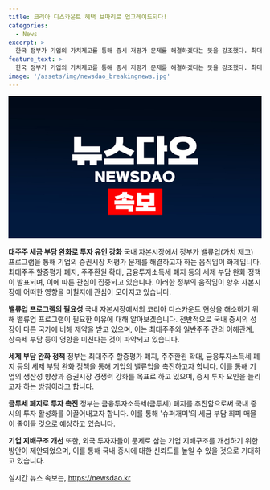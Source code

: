 ```yaml
---
title: 코리아 디스카운트 혜택 보따리로 업그레이드되다!
categories:
  - News
excerpt: >
  한국 정부가 기업의 가치제고를 통해 증시 저평가 문제를 해결하겠다는 뜻을 강조했다. 최대주주 할증평가를 폐지하고 투자 유인을 높이기 위해 금투세 폐지 등을 추진하며, 이에 대한 기대가 증권가를 밝히고 있다. 주요국 증시와 비교해 코스피는 성장이 미미한데, 이는 지배주주와 일반주주 사이의 이해관계 등이 영향을 미치고 있다. 정부는 밸류업 프로그램으로 기업의 세제 부담을 줄이고, 이에 따른 증시에 대한 기대감이 높아지고 있다.
feature_text: >
  한국 정부가 기업의 가치제고를 통해 증시 저평가 문제를 해결하겠다는 뜻을 강조했다. 최대주주 할증평가를 폐지하고 투자 유인을 높이기 위해 금투세 폐지 등을 추진하며, 이에 대한 기대가 증권가를 밝히고 있다. 주요국 증시와 비교해 코스피는 성장이 미미한데, 이는 지배주주와 일반주주 사이의 이해관계 등이 영향을 미치고 있다. 정부는 밸류업 프로그램으로 기업의 세제 부담을 줄이고, 이에 따른 증시에 대한 기대감이 높아지고 있다.
image: '/assets/img/newsdao_breakingnews.jpg'
---
```


<p><img src="/assets/img/newsdao_breakingnews.jpg" alt="implanttips 속보" /></p>

<p><b>대주주 세금 부담 완화로 투자 유인 강화</b>
국내 자본시장에서 정부가 밸류업(가치 제고) 프로그램을 통해 기업의 증권시장 저평가 문제를 해결하고자 하는 움직임이 화제입니다. 최대주주 할증평가 폐지, 주주환원 확대, 금융투자소득세 폐지 등의 세제 부담 완화 정책이 발표되며, 이에 따른 관심이 집중되고 있습니다. 이러한 정부의 움직임이 향후 자본시장에 어떠한 영향을 미칠지에 관심이 모아지고 있습니다.</p>

<p><b>밸류업 프로그램의 필요성</b>
국내 자본시장에서의 코리아 디스카운트 현상을 해소하기 위해 밸류업 프로그램이 필요한 이유에 대해 알아보겠습니다. 전반적으로 국내 증시의 성장이 다른 국가에 비해 제약을 받고 있으며, 이는 최대주주와 일반주주 간의 이해관계, 상속세 부담 등이 영향을 미친다는 것이 파악되고 있습니다.</p>

<p><b>세제 부담 완화 정책</b>
정부는 최대주주 할증평가 폐지, 주주환원 확대, 금융투자소득세 폐지 등의 세제 부담 완화 정책을 통해 기업의 밸류업을 촉진하고자 합니다. 이를 통해 기업의 생산성 향상과 증권시장 경쟁력 강화를 목표로 하고 있으며, 증시 투자 요인을 늘리고자 하는 방침이라고 합니다.</p>

<p><b>금투세 폐지로 투자 촉진</b>
정부는 금융투자소득세(금투세) 폐지를 추진함으로써 국내 증시의 투자 활성화를 이끌어내고자 합니다. 이를 통해 '슈퍼개미'의 세금 부담 회피 매물이 줄어들 것으로 예상하고 있습니다.</p>

<p><b>기업 지배구조 개선</b>
또한, 외국 투자자들이 문제로 삼는 기업 지배구조를 개선하기 위한 방안이 제안되었으며, 이를 통해 국내 증시에 대한 신뢰도를 높일 수 있을 것으로 기대하고 있습니다.</p>
실시간 뉴스 속보는, <a href="https://newsdao.kr" rel="dofollow">https://newsdao.kr</a>



